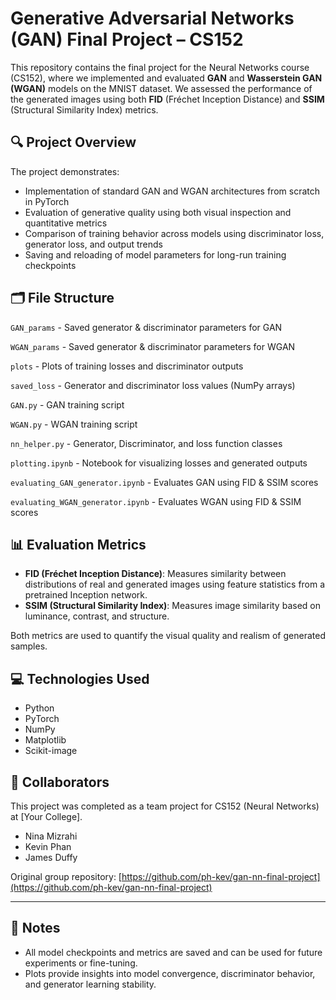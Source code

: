 # Generative Adversarial Networks (GAN) Final Project – CS152

This repository contains the final project for the Neural Networks course (CS152), where we implemented and evaluated **GAN** and **Wasserstein GAN (WGAN)** models on the MNIST dataset. We assessed the performance of the generated images using both **FID** (Fréchet Inception Distance) and **SSIM** (Structural Similarity Index) metrics.

## 🔍 Project Overview

The project demonstrates:
- Implementation of standard GAN and WGAN architectures from scratch in PyTorch
- Evaluation of generative quality using both visual inspection and quantitative metrics
- Comparison of training behavior across models using discriminator loss, generator loss, and output trends
- Saving and reloading of model parameters for long-run training checkpoints

## 🗂️ File Structure

`GAN_params` - Saved generator & discriminator parameters for GAN

`WGAN_params` - Saved generator & discriminator parameters for WGAN

`plots` - Plots of training losses and discriminator outputs

`saved_loss` - Generator and discriminator loss values (NumPy arrays)

`GAN.py` - GAN training script

`WGAN.py` - WGAN training script

`nn_helper.py` - Generator, Discriminator, and loss function classes

`plotting.ipynb` - Notebook for visualizing losses and generated outputs

`evaluating_GAN_generator.ipynb` - Evaluates GAN using FID & SSIM scores

`evaluating_WGAN_generator.ipynb` - Evaluates WGAN using FID & SSIM scores


## 📊 Evaluation Metrics

- **FID (Fréchet Inception Distance)**: Measures similarity between distributions of real and generated images using feature statistics from a pretrained Inception network.
- **SSIM (Structural Similarity Index)**: Measures image similarity based on luminance, contrast, and structure.

Both metrics are used to quantify the visual quality and realism of generated samples.

## 💻 Technologies Used

- Python
- PyTorch
- NumPy
- Matplotlib
- Scikit-image

## 👥 Collaborators

This project was completed as a team project for CS152 (Neural Networks) at [Your College].

- Nina Mizrahi
- Kevin Phan
- James Duffy

Original group repository: [https://github.com/ph-kev/gan-nn-final-project](https://github.com/ph-kev/gan-nn-final-project)

---

## 📌 Notes

- All model checkpoints and metrics are saved and can be used for future experiments or fine-tuning.
- Plots provide insights into model convergence, discriminator behavior, and generator learning stability.
